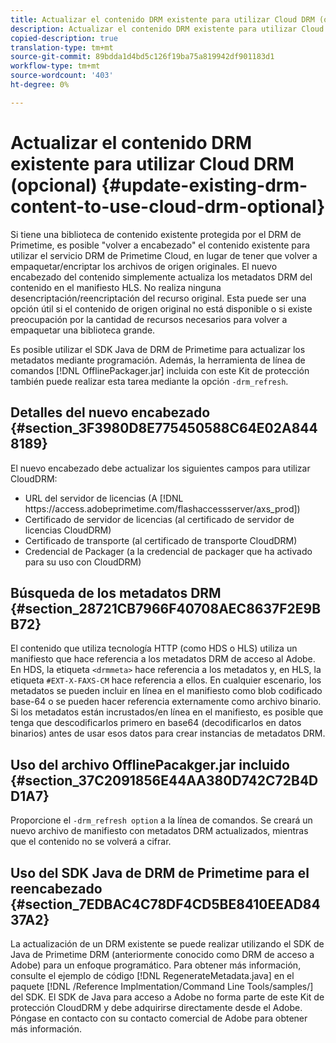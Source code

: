 ```yaml
---
title: Actualizar el contenido DRM existente para utilizar Cloud DRM (opcional)
description: Actualizar el contenido DRM existente para utilizar Cloud DRM (opcional)
copied-description: true
translation-type: tm+mt
source-git-commit: 89bdda1d4bd5c126f19ba75a819942df901183d1
workflow-type: tm+mt
source-wordcount: '403'
ht-degree: 0%

---
```



# Actualizar el contenido DRM existente para utilizar Cloud DRM (opcional) {#update-existing-drm-content-to-use-cloud-drm-optional}

Si tiene una biblioteca de contenido existente protegida por el DRM de Primetime, es posible &quot;volver a encabezado&quot; el contenido existente para utilizar el servicio DRM de Primetime Cloud, en lugar de tener que volver a empaquetar/encriptar los archivos de origen originales. El nuevo encabezado del contenido simplemente actualiza los metadatos DRM del contenido en el manifiesto HLS. No realiza ninguna desencriptación/reencriptación del recurso original. Esta puede ser una opción útil si el contenido de origen original no está disponible o si existe preocupación por la cantidad de recursos necesarios para volver a empaquetar una biblioteca grande.

Es posible utilizar el SDK Java de DRM de Primetime para actualizar los metadatos mediante programación. Además, la herramienta de línea de comandos [!DNL OfflinePackager.jar] incluida con este Kit de protección también puede realizar esta tarea mediante la opción `-drm_refresh`.

## Detalles del nuevo encabezado {#section_3F3980D8E775450588C64E02A8448189}

El nuevo encabezado debe actualizar los siguientes campos para utilizar CloudDRM:

* URL del servidor de licencias (A [!DNL ht<span></span>tps://access.adobeprimetime.com/flashaccessserver/axs_prod])
* Certificado de servidor de licencias (al certificado de servidor de licencias CloudDRM)
* Certificado de transporte (al certificado de transporte CloudDRM)
* Credencial de Packager (a la credencial de packager que ha activado para su uso con CloudDRM)

## Búsqueda de los metadatos DRM {#section_28721CB7966F40708AEC8637F2E9BB72}

El contenido que utiliza tecnología HTTP (como HDS o HLS) utiliza un manifiesto que hace referencia a los metadatos DRM de acceso al Adobe. En HDS, la etiqueta `<drmmeta>` hace referencia a los metadatos y, en HLS, la etiqueta `#EXT-X-FAXS-CM` hace referencia a ellos. En cualquier escenario, los metadatos se pueden incluir en línea en el manifiesto como blob codificado base-64 o se pueden hacer referencia externamente como archivo binario. Si los metadatos están incrustados/en línea en el manifiesto, es posible que tenga que descodificarlos primero en base64 (decodificarlos en datos binarios) antes de usar esos datos para crear instancias de metadatos DRM.

## Uso del archivo OfflinePacakger.jar incluido {#section_37C2091856E44AA380D742C72B4DD1A7}

Proporcione el `-drm_refresh option` a la línea de comandos. Se creará un nuevo archivo de manifiesto con metadatos DRM actualizados, mientras que el contenido no se volverá a cifrar.

## Uso del SDK Java de DRM de Primetime para el reencabezado {#section_7EDBAC4C78DF4CD5BE8410EEAD8437A2}

La actualización de un DRM existente se puede realizar utilizando el SDK de Java de Primetime DRM (anteriormente conocido como DRM de acceso a Adobe) para un enfoque programático. Para obtener más información, consulte el ejemplo de código [!DNL RegenerateMetadata.java] en el paquete [!DNL /Reference Implmentation/Command Line Tools/samples/] del SDK. El SDK de Java para acceso a Adobe no forma parte de este Kit de protección CloudDRM y debe adquirirse directamente desde el Adobe. Póngase en contacto con su contacto comercial de Adobe para obtener más información.